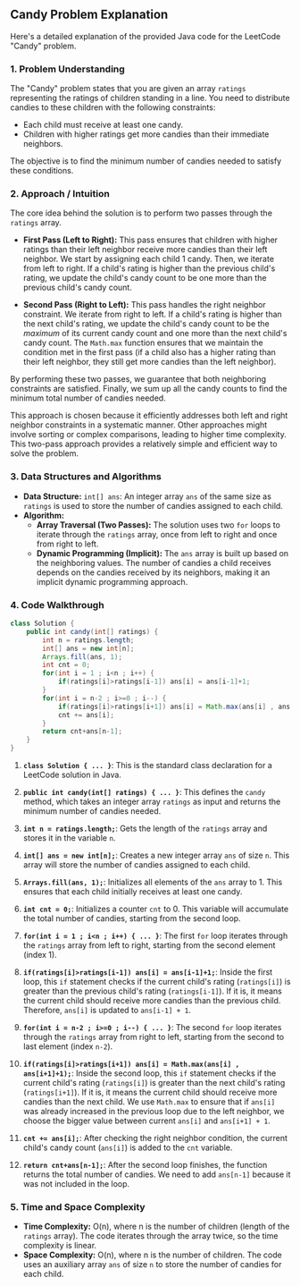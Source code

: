 ## Candy Problem Explanation

Here's a detailed explanation of the provided Java code for the LeetCode "Candy" problem.

### 1. Problem Understanding

The "Candy" problem states that you are given an array `ratings` representing the ratings of children standing in a line. You need to distribute candies to these children with the following constraints:

*   Each child must receive at least one candy.
*   Children with higher ratings get more candies than their immediate neighbors.

The objective is to find the minimum number of candies needed to satisfy these conditions.

### 2. Approach / Intuition

The core idea behind the solution is to perform two passes through the `ratings` array.

*   **First Pass (Left to Right):** This pass ensures that children with higher ratings than their left neighbor receive more candies than their left neighbor. We start by assigning each child 1 candy. Then, we iterate from left to right. If a child's rating is higher than the previous child's rating, we update the child's candy count to be one more than the previous child's candy count.

*   **Second Pass (Right to Left):** This pass handles the right neighbor constraint. We iterate from right to left. If a child's rating is higher than the next child's rating, we update the child's candy count to be the *maximum* of its current candy count and one more than the next child's candy count.  The `Math.max` function ensures that we maintain the condition met in the first pass (if a child also has a higher rating than their left neighbor, they still get more candies than the left neighbor).

By performing these two passes, we guarantee that both neighboring constraints are satisfied. Finally, we sum up all the candy counts to find the minimum total number of candies needed.

This approach is chosen because it efficiently addresses both left and right neighbor constraints in a systematic manner. Other approaches might involve sorting or complex comparisons, leading to higher time complexity. This two-pass approach provides a relatively simple and efficient way to solve the problem.

### 3. Data Structures and Algorithms

*   **Data Structure:** `int[] ans`: An integer array `ans` of the same size as `ratings` is used to store the number of candies assigned to each child.
*   **Algorithm:**
    *   **Array Traversal (Two Passes):**  The solution uses two `for` loops to iterate through the `ratings` array, once from left to right and once from right to left.
    *   **Dynamic Programming (Implicit):** The `ans` array is built up based on the neighboring values.  The number of candies a child receives depends on the candies received by its neighbors, making it an implicit dynamic programming approach.

### 4. Code Walkthrough

```java
class Solution {
    public int candy(int[] ratings) {
        int n = ratings.length;
        int[] ans = new int[n];
        Arrays.fill(ans, 1);
        int cnt = 0;
        for(int i = 1 ; i<n ; i++) {
            if(ratings[i]>ratings[i-1]) ans[i] = ans[i-1]+1;
        }
        for(int i = n-2 ; i>=0 ; i--) {
            if(ratings[i]>ratings[i+1]) ans[i] = Math.max(ans[i] , ans[i+1]+1);
            cnt += ans[i];
        }
        return cnt+ans[n-1];
    }
}
```

1.  **`class Solution { ... }`**:  This is the standard class declaration for a LeetCode solution in Java.

2.  **`public int candy(int[] ratings) { ... }`**: This defines the `candy` method, which takes an integer array `ratings` as input and returns the minimum number of candies needed.

3.  **`int n = ratings.length;`**: Gets the length of the `ratings` array and stores it in the variable `n`.

4.  **`int[] ans = new int[n];`**: Creates a new integer array `ans` of size `n`. This array will store the number of candies assigned to each child.

5.  **`Arrays.fill(ans, 1);`**: Initializes all elements of the `ans` array to 1. This ensures that each child initially receives at least one candy.

6.  **`int cnt = 0;`**: Initializes a counter `cnt` to 0. This variable will accumulate the total number of candies, starting from the second loop.

7.  **`for(int i = 1 ; i<n ; i++) { ... }`**:  The first `for` loop iterates through the `ratings` array from left to right, starting from the second element (index 1).

8.  **`if(ratings[i]>ratings[i-1]) ans[i] = ans[i-1]+1;`**:  Inside the first loop, this `if` statement checks if the current child's rating (`ratings[i]`) is greater than the previous child's rating (`ratings[i-1]`). If it is, it means the current child should receive more candies than the previous child.  Therefore, `ans[i]` is updated to `ans[i-1] + 1`.

9.  **`for(int i = n-2 ; i>=0 ; i--) { ... }`**: The second `for` loop iterates through the `ratings` array from right to left, starting from the second to last element (index `n-2`).

10. **`if(ratings[i]>ratings[i+1]) ans[i] = Math.max(ans[i] , ans[i+1]+1);`**: Inside the second loop, this `if` statement checks if the current child's rating (`ratings[i]`) is greater than the next child's rating (`ratings[i+1]`). If it is, it means the current child should receive more candies than the next child.  We use `Math.max` to ensure that if `ans[i]` was already increased in the previous loop due to the left neighbor, we choose the bigger value between current `ans[i]` and  `ans[i+1] + 1`.

11. **`cnt += ans[i];`**: After checking the right neighbor condition, the current child's candy count (`ans[i]`) is added to the `cnt` variable.

12. **`return cnt+ans[n-1];`**: After the second loop finishes, the function returns the total number of candies. We need to add `ans[n-1]` because it was not included in the loop.

### 5. Time and Space Complexity

*   **Time Complexity:** O(n), where n is the number of children (length of the `ratings` array). The code iterates through the array twice, so the time complexity is linear.
*   **Space Complexity:** O(n), where n is the number of children. The code uses an auxiliary array `ans` of size `n` to store the number of candies for each child.
